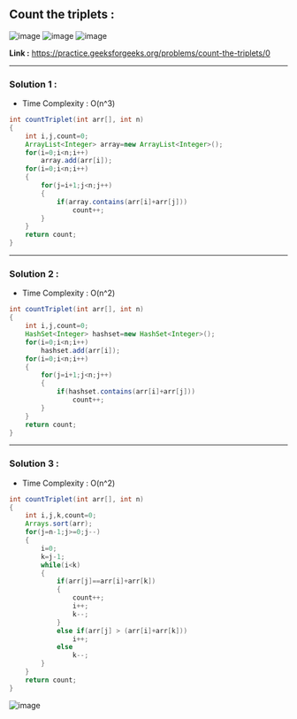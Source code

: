 ## Count the triplets :

![image](https://user-images.githubusercontent.com/23376002/174304648-9e49632c-402f-40a6-a24a-0ea25be25acf.png)
![image](https://user-images.githubusercontent.com/23376002/174304764-feda7b87-81e1-4e0d-a460-c99660e4b33a.png)
![image](https://user-images.githubusercontent.com/23376002/174304822-f131e4e0-d335-4019-b044-7966cb45cc42.png)


**Link :** https://practice.geeksforgeeks.org/problems/count-the-triplets/0

-----------------------------------------------------------------------------------------------------------------------------------
  
### Solution 1 :

- Time Complexity : O(n^3)


```java
int countTriplet(int arr[], int n) 
{
    int i,j,count=0;
    ArrayList<Integer> array=new ArrayList<Integer>();
    for(i=0;i<n;i++)
        array.add(arr[i]);
    for(i=0;i<n;i++)
    {
        for(j=i+1;j<n;j++)
        {
            if(array.contains(arr[i]+arr[j]))
                count++;
        }
    }
    return count;
}
```


-----------------------------------------------------------------------------------------------------------------------------------

### Solution 2 :

- Time Complexity : O(n^2)


```java
int countTriplet(int arr[], int n) 
{
    int i,j,count=0;
    HashSet<Integer> hashset=new HashSet<Integer>();
    for(i=0;i<n;i++)
        hashset.add(arr[i]);
    for(i=0;i<n;i++)
    {
        for(j=i+1;j<n;j++)
        {
            if(hashset.contains(arr[i]+arr[j]))
                count++;
        }
    }
    return count;
}
```


-----------------------------------------------------------------------------------------------------------------------------------


### Solution 3 :

- Time Complexity : O(n^2)


```java
int countTriplet(int arr[], int n) 
{
    int i,j,k,count=0;
    Arrays.sort(arr);
    for(j=n-1;j>=0;j--)
    {
        i=0;
        k=j-1;
        while(i<k)
        {
            if(arr[j]==arr[i]+arr[k])
            {
                count++;
                i++;
                k--;
            }
            else if(arr[j] > (arr[i]+arr[k]))
                i++;
            else
                k--;
        }
    }
    return count;
}
```

![image](https://user-images.githubusercontent.com/23376002/174356057-7bfef127-3a42-47fe-b770-39f028748ccd.png)




  
  
